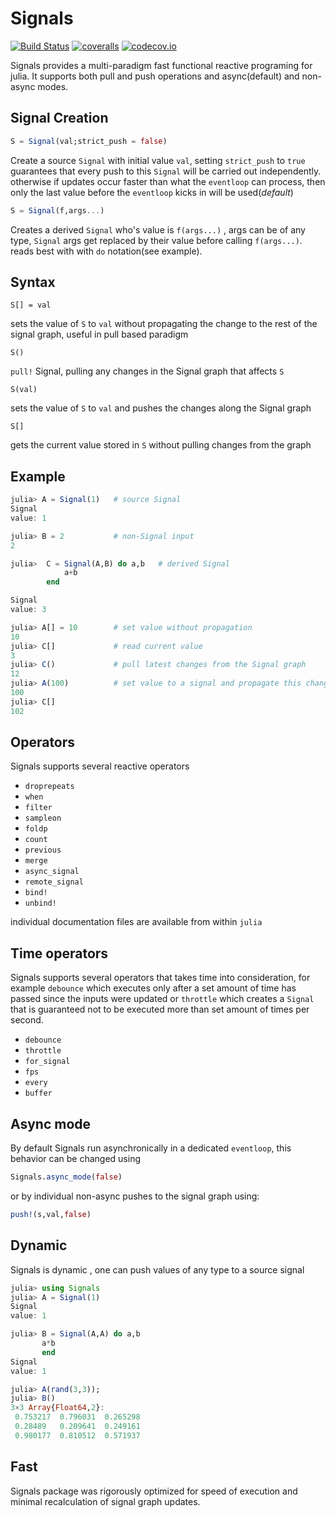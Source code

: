 # Signals

[![Build Status](https://github.com/TsurHerman/Signals.jl/workflows/CI/badge.svg)](https://github.com/TsurHerman/Signals.jl/actions/workflows/CI.yml?query=branch%3Amaster)
[![coveralls](https://coveralls.io/repos/github/TsurHerman/Signals.jl/badge.svg?branch=master)](https://coveralls.io/github/TsurHerman/Signals.jl?branch=master)
[![codecov.io](https://codecov.io/gh/TsurHerman/Signals.jl/branch/master/graph/badge.svg?label=codecov&token=)](https://codecov.io/gh/TsurHerman/Signals.jl)


Signals provides a multi-paradigm fast functional reactive programing for julia.
It supports both pull and push operations and async(default) and non-async modes.

## Signal Creation
```julia
S = Signal(val;strict_push = false)
```
Create a source `Signal` with initial value `val`, setting
`strict_push` to `true` guarantees that every push to this `Signal`
will be carried out independently. otherwise if updates occur faster than what the `eventloop`
can process, then only the last value before the `eventloop` kicks in will be used(*default*)

```julia
S = Signal(f,args...)
```

Creates a derived `Signal` who's value is `f(args...)` , args can be of any type,
`Signal` args get replaced by their value before calling `f(args...)`. reads best with
with `do` notation(see example).

## Syntax

`S[] = val`

sets the value of `S` to `val` without propagating the change to the rest of the signal graph,
useful in pull based paradigm

`S()`

`pull!` Signal, pulling any changes in the Signal graph that affects `S`

`S(val)`

sets the value of `S` to `val` and pushes the changes along the Signal graph

`S[]`

gets the current value stored in `S` without pulling changes from the graph
## Example
```julia
julia> A = Signal(1)   # source Signal
Signal
value: 1

julia> B = 2           # non-Signal input
2

julia>  C = Signal(A,B) do a,b   # derived Signal
            a+b
        end

Signal
value: 3

julia> A[] = 10        # set value without propagation
10
julia> C[]             # read current value
3
julia> C()             # pull latest changes from the Signal graph
12
julia> A(100)          # set value to a signal and propagate this change
100
julia> C[]
102
```

## Operators
Signals supports several reactive operators
 * `droprepeats`
 * `when`
 * `filter`
 * `sampleon`
 * `foldp`
 * `count`
 * `previous`
 * `merge`
 * `async_signal`
 * `remote_signal`
 * `bind!`
 * `unbind!`


individual documentation files are available from within `julia`

## Time operators
Signals supports several operators that takes time into consideration, for example `debounce` which executes only after a set amount of time has passed since the inputs were updated or `throttle` which creates a `Signal` that is guaranteed not to
be executed more than set amount of times per second.
* `debounce`
* `throttle`
* `for_signal`
* `fps`
* `every`
* `buffer`

## Async mode
By default Signals run asynchronically in a dedicated `eventloop`, this behavior can be changed using
```julia
Signals.async_mode(false)
```
or by individual non-async pushes to the signal graph using:
```julia
push!(s,val,false)
```

## Dynamic
Signals is dynamic , one can push values of any type to a source signal
```julia
julia> using Signals
julia> A = Signal(1)
Signal
value: 1

julia> B = Signal(A,A) do a,b
       a*b
       end
Signal
value: 1

julia> A(rand(3,3));
julia> B()
3×3 Array{Float64,2}:
 0.753217  0.796031  0.265298
 0.28489   0.209641  0.249161
 0.980177  0.810512  0.571937
```

## Fast
Signals package was rigorously optimized for speed of execution
and minimal recalculation of signal graph updates.
